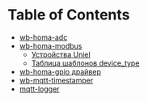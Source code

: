 Table of Contents
=================

  * [wb-homa-adc](wb-homa-adc/README.md)
  * [wb-homa-modbus](wb-homa-modbus/README.md)
    * [Устройства Uniel](wb-homa-modbus/README.md#%D0%A3%D1%81%D1%82%D1%80%D0%BE%D0%B9%D1%81%D1%82%D0%B2%D0%B0-uniel)
    * [Таблица шаблонов device_type](wb-homa-modbus/README.md#%D0%A2%D0%B0%D0%B1%D0%BB%D0%B8%D1%86%D0%B0-%D1%88%D0%B0%D0%B1%D0%BB%D0%BE%D0%BD%D0%BE%D0%B2-device_type)
  * [wb-homa-gpio драйвер](wb-homa-gpio/README.md)
  * [wb-mqtt-timestamper](wb-mqtt-timestamper/README.md)
  * [mqtt-logger](mqtt-logger/README.md)



